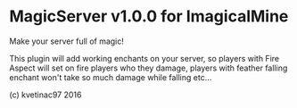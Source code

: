 MagicServer v1.0.0 for ImagicalMine
===================================
Make your server full of magic!

This plugin will add working enchants on your server, so players with Fire Aspect will
set on fire players who they damage, players with feather falling enchant won't take so
much damage while falling etc...

(c) kvetinac97 2016

